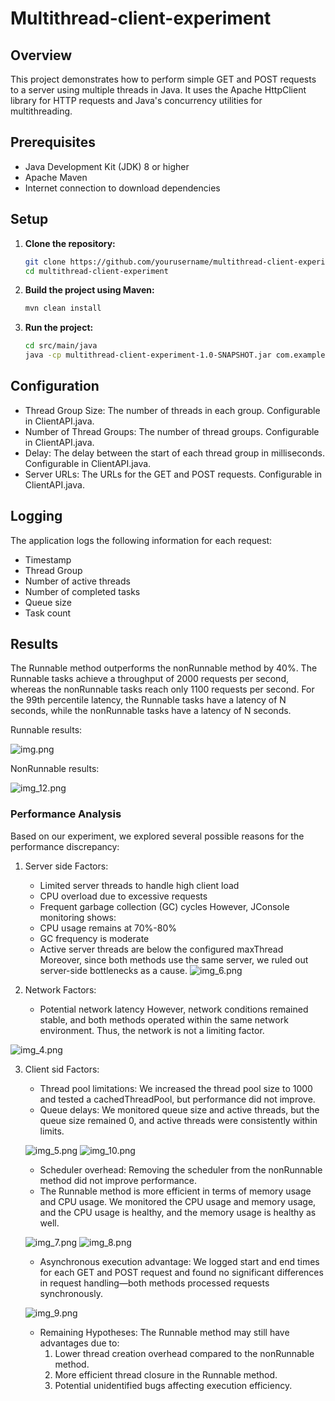 # Multithread-client-experiment
## Overview
This project demonstrates how to perform simple GET and POST requests to a server using multiple threads in Java. It uses the Apache HttpClient library for HTTP requests and Java's concurrency utilities for multithreading.

## Prerequisites
- Java Development Kit (JDK) 8 or higher
- Apache Maven
- Internet connection to download dependencies

## Setup
1. **Clone the repository:**
   ```sh
   git clone https://github.com/yourusername/multithread-client-experiment.git
   cd multithread-client-experiment
   ```
2. **Build the project using Maven:**  
   ```sh
   mvn clean install
    ```
3. **Run the project:**  
   ```sh
   cd src/main/java
   java -cp multithread-client-experiment-1.0-SNAPSHOT.jar com.example.ClientAPI
   ```

## Configuration
- Thread Group Size: The number of threads in each group. Configurable in ClientAPI.java.
- Number of Thread Groups: The number of thread groups. Configurable in ClientAPI.java.
- Delay: The delay between the start of each thread group in milliseconds. Configurable in ClientAPI.java.
- Server URLs: The URLs for the GET and POST requests. Configurable in ClientAPI.java.

## Logging
The application logs the following information for each request:  
- Timestamp 
- Thread Group 
- Number of active threads 
- Number of completed tasks 
- Queue size 
- Task count

## Results
The Runnable method outperforms the nonRunnable method by 40%. The Runnable tasks achieve a throughput of 2000 requests 
per second, whereas the nonRunnable tasks reach only 1100 requests per second. For the 99th percentile latency, the 
Runnable tasks have a latency of N seconds, while the nonRunnable tasks have a latency of N seconds.

Runnable results:

![img.png](img.png)

NonRunnable results:

![img_12.png](img_12.png)

### Performance Analysis
Based on our experiment, we explored several possible reasons for the performance discrepancy:
1. Server side Factors:
    - Limited server threads to handle high client load
    - CPU overload due to excessive requests
    - Frequent garbage collection (GC) cycles
However, JConsole monitoring shows:
    - CPU usage remains at 70%-80%
    - GC frequency is moderate
    - Active server threads are below the configured maxThread
Moreover, since both methods use the same server, we ruled out server-side bottlenecks as a cause.
    ![img_6.png](img_6.png)
   
2. Network Factors:
    - Potential network latency
However, network conditions remained stable, and both methods operated within the same network environment.
Thus, the network is not a limiting factor.

![img_4.png](img_4.png)
   
3. Client sid Factors:
   - Thread pool limitations: We increased the thread pool size to 1000 and tested a cachedThreadPool, but performance did not improve.
   - Queue delays: We monitored queue size and active threads, but the queue size remained 0, and active threads were consistently within limits.
   
   ![img_5.png](img_5.png)
   ![img_10.png](img_10.png)
   - Scheduler overhead: Removing the scheduler from the nonRunnable method did not improve performance.
   - The Runnable method is more efficient in terms of memory usage and CPU usage.
    We monitored the CPU usage and memory usage, and the CPU usage is healthy, and the memory usage is healthy as well.
   
   ![img_7.png](img_7.png)
   ![img_8.png](img_8.png)
   
   - Asynchronous execution advantage: We logged start and end times for each GET and POST request and found no significant differences in request handling—both methods processed requests synchronously.
   
   ![img_9.png](img_9.png)

   - Remaining Hypotheses:
     The Runnable method may still have advantages due to:
     1. Lower thread creation overhead compared to the nonRunnable method.
     2. More efficient thread closure in the Runnable method.
     3. Potential unidentified bugs affecting execution efficiency.